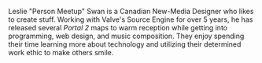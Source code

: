 Leslie "Person Meetup" Swan is a Canadian New-Media Designer who likes to create stuff. Working with Valve's Source Engine for over 5 years, he has released several _Portal 2_ maps to warm reception while getting into programming, web design, and music composition. They enjoy spending their time learning more about technology and utilizing their determined work ethic to make others smile.
